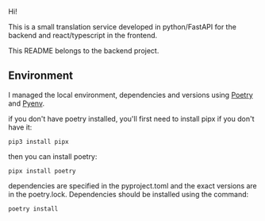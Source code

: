 Hi! 

This is a small translation service developed in python/FastAPI for the backend and react/typescript in the frontend.

This README belongs to the backend project.

## Environment

I managed the local environment, dependencies and versions using [Poetry](https://python-poetry.org/docs/) and [Pyenv](https://github.com/pyenv/pyenv).

if you don't have poetry installed, you'll first need to install pipx if you don't have it:

```pip3 install pipx```

then you can install poetry:

```pipx install poetry```

dependencies are specified in the pyproject.toml and the exact versions are in the poetry.lock. Dependencies should be installed using the command:

```poetry install```

